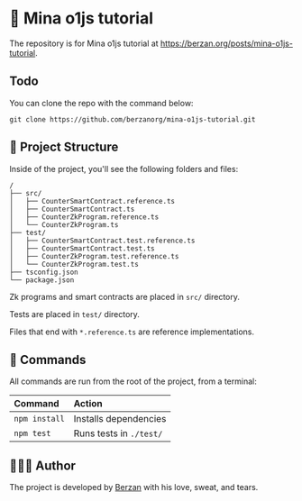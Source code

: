 # 📖 Mina o1js tutorial

The repository is for Mina o1js tutorial at https://berzan.org/posts/mina-o1js-tutorial.

## Todo

You can clone the repo with the command below:

```shell
git clone https://github.com/berzanorg/mina-o1js-tutorial.git
```

## 🚀 Project Structure

Inside of the project, you'll see the following folders and files:

```text
/
├── src/
│   ├── CounterSmartContract.reference.ts
│   ├── CounterSmartContract.ts
│   ├── CounterZkProgram.reference.ts
│   └── CounterZkProgram.ts
├── test/
│   ├── CounterSmartContract.test.reference.ts
│   ├── CounterSmartContract.test.ts
│   ├── CounterZkProgram.test.reference.ts
│   └── CounterZkProgram.test.ts
├── tsconfig.json
└── package.json
```

Zk programs and smart contracts are placed in `src/` directory.

Tests are placed in `test/` directory.

Files that end with `*.reference.ts` are reference implementations.

## 🧞 Commands

All commands are run from the root of the project, from a terminal:

| Command       | Action                  |
| :------------ | :---------------------- |
| `npm install` | Installs dependencies   |
| `npm test`    | Runs tests in `./test/` |

## 👨🏻‍🔬 Author

The project is developed by [Berzan](https://berzan.org/) with his love, sweat, and tears.
